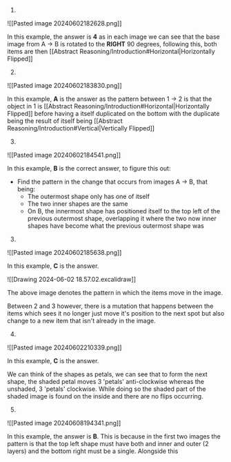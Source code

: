 1.

![[Pasted image 20240602182628.png]]

In this example, the answer is **4** as in each image we can see that the base image from A -> B is rotated to the **RIGHT** 90 degrees, following this, both items are then [[Abstract Reasoning/Introduction#Horizontal|Horizontally Flipped]]

2.

![[Pasted image 20240602183830.png]]

In this example, **A** is the answer as the pattern between 1 -> 2 is that the object in 1 is [[Abstract Reasoning/Introduction#Horizontal|Horizontally Flipped]] before having a itself duplicated on the bottom with the duplicate being the result of itself being [[Abstract Reasoning/Introduction#Vertical|Vertically Flipped]]

3.

![[Pasted image 20240602184541.png]]

In this example, **B** is the correct answer, to figure this out:

- Find the pattern in the change that occurs from images A -> B, that being:
	- The outermost shape only has one of itself
	- The two inner shapes are the same
	- On B, the innermost shape has positioned itself to the top left of the previous outermost shape, overlapping it where the two now inner shapes have become what the previous outermost shape was

3.

![[Pasted image 20240602185638.png]]

In this example, **C** is the answer.

![[Drawing 2024-06-02 18.57.02.excalidraw]]

The above image denotes the pattern in which the items move in the image.

Between 2 and 3 however, there is a mutation that happens between the items which sees it no longer just move it's position to the next spot but also change to a new item that isn't already in the image.

4.

![[Pasted image 20240602210339.png]]

In this example, **C** is the answer.

We can think of the shapes as petals, we can see that to form the next shape, the shaded petal moves 3 'petals' anti-clockwise whereas the unshaded, 3 'petals' clockwise. While doing so the shaded part of the shaded image is found on the inside and there are no flips occurring.

5.

![[Pasted image 20240608194341.png]]

In this example, the answer is **B**. This is because in the first two images the pattern is that the top left shape must have both and inner and outer (2 layers) and the bottom right must be a single. Alongside this